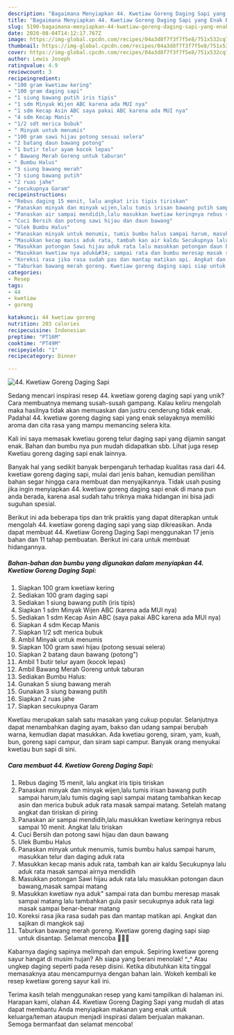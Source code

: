 ```yaml
---
description: "Bagaimana Menyiapkan 44. Kwetiaw Goreng Daging Sapi yang Enak Banget"
title: "Bagaimana Menyiapkan 44. Kwetiaw Goreng Daging Sapi yang Enak Banget"
slug: 5190-bagaimana-menyiapkan-44-kwetiaw-goreng-daging-sapi-yang-enak-banget
date: 2020-08-04T14:12:17.767Z
image: https://img-global.cpcdn.com/recipes/04a3d8f7f3f7f5e8/751x532cq70/44-kwetiaw-goreng-daging-sapi-foto-resep-utama.jpg
thumbnail: https://img-global.cpcdn.com/recipes/04a3d8f7f3f7f5e8/751x532cq70/44-kwetiaw-goreng-daging-sapi-foto-resep-utama.jpg
cover: https://img-global.cpcdn.com/recipes/04a3d8f7f3f7f5e8/751x532cq70/44-kwetiaw-goreng-daging-sapi-foto-resep-utama.jpg
author: Lewis Joseph
ratingvalue: 4.9
reviewcount: 3
recipeingredient:
- "100 gram kwetiaw kering"
- "100 gram daging sapi"
- "1 siung bawang putih iris tipis"
- "1 sdm Minyak Wijen ABC karena ada MUI nya"
- "1 sdm Kecap Asin ABC saya pakai ABC karena ada MUI nya"
- "4 sdm Kecap Manis"
- "1/2 sdt merica bubuk"
- " Minyak untuk menumis"
- "100 gram sawi hijau potong sesuai selera"
- "2 batang daun bawang potong"
- "1 butir telur ayam kocok lepas"
- " Bawang Merah Goreng untuk taburan"
- " Bumbu Halus"
- "5 siung bawang merah"
- "3 siung bawang putih"
- "2 ruas jahe"
- "secukupnya Garam"
recipeinstructions:
- "Rebus daging 15 menit, lalu angkat iris tipis tiriskan"
- "Panaskan minyak dan minyak wijen,lalu tumis irisan bawang putih sampai harum,lalu tumis daging sapi sampai matang tambahkan kecap asin dan merica bubuk aduk rata masak sampai matang. Setelah matang angkat dan tiriskan di piring"
- "Panaskan air sampai mendidih,lalu masukkan kwetiaw keringnya rebus sampai 10 menit. Angkat lalu tiriskan"
- "Cuci Bersih dan potong sawi hijau dan daun bawang"
- "Ulek Bumbu Halus"
- "Panaskan minyak untuk menumis, tumis bumbu halus sampai harum, masukkan telur dan daging aduk rata"
- "Masukkan kecap manis aduk rata, tambah kan air kaldu Secukupnya lalu aduk rata masak sampai airnya mendidih"
- "Masukkan potongan Sawi hijau aduk rata lalu masukkan potongan daun bawang,masak sampai matang"
- "Masukkan kwetiaw nya aduk&#34; sampai rata dan bumbu meresap masak sampai matang lalu tambahkan gula pasir secukupnya aduk rata lagi masak sampai benar-benar matang"
- "Koreksi rasa jika rasa sudah pas dan mantap matikan api. Angkat dan sajikan di mangkok saji"
- "Taburkan bawang merah goreng. Kwetiaw goreng daging sapi siap untuk disantap. Selamat mencoba 🤗👩‍🍳"
categories:
- Resep
tags:
- 44
- kwetiaw
- goreng

katakunci: 44 kwetiaw goreng 
nutrition: 203 calories
recipecuisine: Indonesian
preptime: "PT16M"
cooktime: "PT49M"
recipeyield: "1"
recipecategory: Dinner

---
```



![44. Kwetiaw Goreng Daging Sapi](https://img-global.cpcdn.com/recipes/04a3d8f7f3f7f5e8/751x532cq70/44-kwetiaw-goreng-daging-sapi-foto-resep-utama.jpg)

Sedang mencari inspirasi resep 44. kwetiaw goreng daging sapi yang unik? Cara membuatnya memang susah-susah gampang. Kalau keliru mengolah maka hasilnya tidak akan memuaskan dan justru cenderung tidak enak. Padahal 44. kwetiaw goreng daging sapi yang enak selayaknya memiliki aroma dan cita rasa yang mampu memancing selera kita.

Kali ini saya memasak kwetiau goreng telur daging sapi yang dijamin sangat enak. Bahan dan bumbu nya pun mudah didapatkan sbb. Lihat juga resep Kwetiau goreng daging sapi enak lainnya.

Banyak hal yang sedikit banyak berpengaruh terhadap kualitas rasa dari 44. kwetiaw goreng daging sapi, mulai dari jenis bahan, kemudian pemilihan bahan segar hingga cara membuat dan menyajikannya. Tidak usah pusing jika ingin menyiapkan 44. kwetiaw goreng daging sapi enak di mana pun anda berada, karena asal sudah tahu triknya maka hidangan ini bisa jadi suguhan spesial.


Berikut ini ada beberapa tips dan trik praktis yang dapat diterapkan untuk mengolah 44. kwetiaw goreng daging sapi yang siap dikreasikan. Anda dapat membuat 44. Kwetiaw Goreng Daging Sapi menggunakan 17 jenis bahan dan 11 tahap pembuatan. Berikut ini cara untuk membuat hidangannya.

<!--inarticleads1-->

##### Bahan-bahan dan bumbu yang digunakan dalam menyiapkan 44. Kwetiaw Goreng Daging Sapi:

1. Siapkan 100 gram kwetiaw kering
1. Sediakan 100 gram daging sapi
1. Sediakan 1 siung bawang putih (iris tipis)
1. Siapkan 1 sdm Minyak Wijen ABC (karena ada MUI nya)
1. Sediakan 1 sdm Kecap Asin ABC (saya pakai ABC karena ada MUI nya)
1. Siapkan 4 sdm Kecap Manis
1. Siapkan 1/2 sdt merica bubuk
1. Ambil  Minyak untuk menumis
1. Siapkan 100 gram sawi hijau (potong sesuai selera)
1. Siapkan 2 batang daun bawang (potong&#34;)
1. Ambil 1 butir telur ayam (kocok lepas)
1. Ambil  Bawang Merah Goreng untuk taburan
1. Sediakan  Bumbu Halus:
1. Gunakan 5 siung bawang merah
1. Gunakan 3 siung bawang putih
1. Siapkan 2 ruas jahe
1. Siapkan secukupnya Garam


Kwetiau merupakan salah satu masakan yang cukup popular. Selanjutnya dapat menambahkan daging ayam, bakso dan udang sampai berubah warna, kemudian dapat masukkan. Ada kwetiau goreng, siram, yam, kuah, bun, goreng sapi campur, dan siram sapi campur. Banyak orang menyukai kwetiau bun sapi di sini. 

<!--inarticleads2-->

##### Cara membuat 44. Kwetiaw Goreng Daging Sapi:

1. Rebus daging 15 menit, lalu angkat iris tipis tiriskan
1. Panaskan minyak dan minyak wijen,lalu tumis irisan bawang putih sampai harum,lalu tumis daging sapi sampai matang tambahkan kecap asin dan merica bubuk aduk rata masak sampai matang. Setelah matang angkat dan tiriskan di piring
1. Panaskan air sampai mendidih,lalu masukkan kwetiaw keringnya rebus sampai 10 menit. Angkat lalu tiriskan
1. Cuci Bersih dan potong sawi hijau dan daun bawang
1. Ulek Bumbu Halus
1. Panaskan minyak untuk menumis, tumis bumbu halus sampai harum, masukkan telur dan daging aduk rata
1. Masukkan kecap manis aduk rata, tambah kan air kaldu Secukupnya lalu aduk rata masak sampai airnya mendidih
1. Masukkan potongan Sawi hijau aduk rata lalu masukkan potongan daun bawang,masak sampai matang
1. Masukkan kwetiaw nya aduk&#34; sampai rata dan bumbu meresap masak sampai matang lalu tambahkan gula pasir secukupnya aduk rata lagi masak sampai benar-benar matang
1. Koreksi rasa jika rasa sudah pas dan mantap matikan api. Angkat dan sajikan di mangkok saji
1. Taburkan bawang merah goreng. Kwetiaw goreng daging sapi siap untuk disantap. Selamat mencoba 🤗👩‍🍳


Kabarnya daging sapinya melimpah dan empuk. Sepiring kwetiaw goreng sayur hangat di musim hujan? Ah siapa yang berani menolak! ^_^ Atau ungkep daging seperti pada resep disini. Ketika dibutuhkan kita tinggal memasaknya atau mencampurnya dengan bahan lain. Wokeh kembali ke resep kwetiaw goreng sayur kali ini. 

Terima kasih telah menggunakan resep yang kami tampilkan di halaman ini. Harapan kami, olahan 44. Kwetiaw Goreng Daging Sapi yang mudah di atas dapat membantu Anda menyiapkan makanan yang enak untuk keluarga/teman ataupun menjadi inspirasi dalam berjualan makanan. Semoga bermanfaat dan selamat mencoba!
